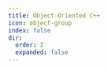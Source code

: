 ```yaml
---
title: Object-Oriented C++
icon: object-group
index: false
dir:
  order: 2
  expanded: false
---
```

